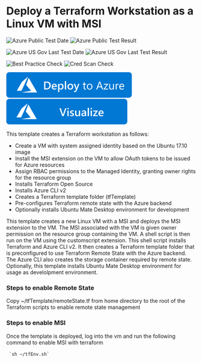 # Deploy a Terraform Workstation as a Linux VM with MSI

![Azure Public Test Date](https://azurequickstartsservice.blob.core.windows.net/badges/201-vm-msi-linux-terraform/PublicLastTestDate.svg)
![Azure Public Test Result](https://azurequickstartsservice.blob.core.windows.net/badges/201-vm-msi-linux-terraform/PublicDeployment.svg)

![Azure US Gov Last Test Date](https://azurequickstartsservice.blob.core.windows.net/badges/201-vm-msi-linux-terraform/FairfaxLastTestDate.svg)
![Azure US Gov Last Test Result](https://azurequickstartsservice.blob.core.windows.net/badges/201-vm-msi-linux-terraform/FairfaxDeployment.svg)

![Best Practice Check](https://azurequickstartsservice.blob.core.windows.net/badges/201-vm-msi-linux-terraform/BestPracticeResult.svg)
![Cred Scan Check](https://azurequickstartsservice.blob.core.windows.net/badges/201-vm-msi-linux-terraform/CredScanResult.svg)

[![Deploy To Azure](https://raw.githubusercontent.com/Azure/azure-quickstart-templates/master/1-CONTRIBUTION-GUIDE/images/deploytoazure.svg?sanitize=true)](https://portal.azure.com/#create/Microsoft.Template/uri/https%3A%2F%2Fraw.githubusercontent.com%2FAzure%2Fazure-quickstart-templates%2Fmaster%2F201-vm-msi-linux-terraform%2Fazuredeploy.json)  [![Visualize](https://raw.githubusercontent.com/Azure/azure-quickstart-templates/master/1-CONTRIBUTION-GUIDE/images/visualizebutton.svg?sanitize=true)](http://armviz.io/#/?load=https%3A%2F%2Fraw.githubusercontent.com%2FAzure%2Fazure-quickstart-templates%2Fmaster%2F201-vm-msi-linux-terraform%2Fazuredeploy.json)

This template creates a Terraform workstation as follows:

- Create a VM with system assigned identity based on the Ubuntu 17.10 image
- Install the MSI extension on the VM to allow OAuth tokens to be issued for Azure resources
- Assign RBAC permissions to the Managed Identity, granting owner rights for the resource group
- Installs Terraform Open Source
- Installs Azure CLI v2
- Creates a Terraform template folder (tfTemplate)
- Pre-configures Terraform remote state with the Azure backend
- Optionally installs Ubuntu Mate Desktop environment for development

This template creates a new Linux VM with a MSI and deploys the MSI extension to the VM. The MSI associated with the VM is given owner permission on the resource group containing the VM. A shell script is then run on the VM using the customscript extension. This shell script installs Terraform and Azure CLI v2. It then creates a Terraform template folder that is preconfigured to use Terraform Remote State with the Azure backend. The Azure CLI also creates the storage container required by remote state.  Optionally, this template installs Ubuntu Mate Desktop environment for usage as develolpment environment. 

### Steps to enable Remote State
Copy ~/tfTemplate/remoteState.tf from home directory to the root of the Terraform scripts to enable remote state management

### Steps to enable MSI
Once the template is deployed, log into the vm and run the following command to enable MSI with terraform

     `sh ~/tfEnv.sh`



